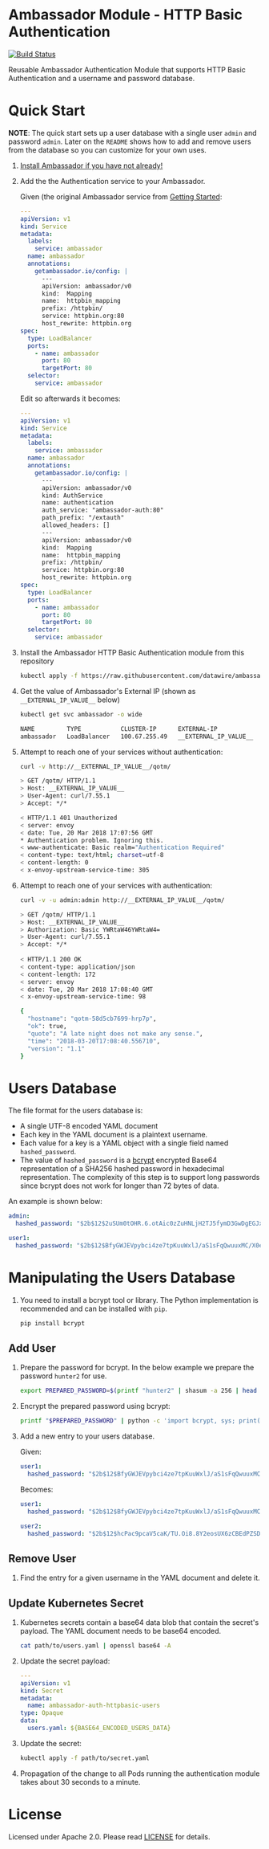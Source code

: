 # Ambassador Module - HTTP Basic Authentication

[![Build Status](https://travis-ci.org/datawire/ambassador-auth-httpbasic.svg?branch=master)](https://travis-ci.org/datawire/ambassador-auth-httpbasic)

Reusable Ambassador Authentication Module that supports HTTP Basic Authentication and a username and password database.

# Quick Start

**NOTE**: The quick start sets up a user database with a single user `admin` and password `admin`. Later on the `README` shows how to add and remove users from the database so you can customize for your own uses.

1. [Install Ambassador if you have not already!](https://www.getambassador.io/user-guide/getting-started)

2. Add the the Authentication service to your Ambassador.
    
   Given (the original Ambassador service from [Getting Started]((https://www.getambassador.io/user-guide/getting-started)):
   
   ```yaml
   ---
   apiVersion: v1
   kind: Service
   metadata:
     labels:
       service: ambassador
     name: ambassador
     annotations:
       getambassador.io/config: |
         ---
         apiVersion: ambassador/v0
         kind:  Mapping
         name:  httpbin_mapping
         prefix: /httpbin/
         service: httpbin.org:80
         host_rewrite: httpbin.org
   spec:
     type: LoadBalancer
     ports:
       - name: ambassador
         port: 80
         targetPort: 80
     selector:
       service: ambassador
   ```
   
   Edit so afterwards it becomes:
   
   ```yaml
   ---
   apiVersion: v1
   kind: Service
   metadata:
     labels:
       service: ambassador
     name: ambassador
     annotations:
       getambassador.io/config: |
         ---
         apiVersion: ambassador/v0
         kind: AuthService
         name: authentication
         auth_service: "ambassador-auth:80"
         path_prefix: "/extauth"
         allowed_headers: []
         ---
         apiVersion: ambassador/v0
         kind:  Mapping
         name:  httpbin_mapping
         prefix: /httpbin/
         service: httpbin.org:80
         host_rewrite: httpbin.org
   spec:
     type: LoadBalancer
     ports:
       - name: ambassador
         port: 80
         targetPort: 80
     selector:
       service: ambassador
   ```

3. Install the Ambassador HTTP Basic Authentication module from this repository

    ```bash
    kubectl apply -f https://raw.githubusercontent.com/datawire/ambassador-auth-httpbasic/master/manifests/ambassador-auth-httpbasic.yaml
    ```

4. Get the value of Ambassador's External IP (shown as `__EXTERNAL_IP_VALUE__` below)

    ```bash
    kubectl get svc ambassador -o wide
 
    NAME         TYPE           CLUSTER-IP      EXTERNAL-IP             PORT(S)        AGE       SELECTOR
    ambassador   LoadBalancer   100.67.255.49   __EXTERNAL_IP_VALUE__   80:30818/TCP   3h        service=ambassador
    ```
    
5. Attempt to reach one of your services without authentication:

    ```bash
    curl -v http://__EXTERNAL_IP_VALUE__/qotm/
 
    > GET /qotm/ HTTP/1.1
    > Host: __EXTERNAL_IP_VALUE__
    > User-Agent: curl/7.55.1
    > Accept: */*

    < HTTP/1.1 401 Unauthorized
    < server: envoy
    < date: Tue, 20 Mar 2018 17:07:56 GMT
    * Authentication problem. Ignoring this.
    < www-authenticate: Basic realm="Authentication Required"
    < content-type: text/html; charset=utf-8
    < content-length: 0
    < x-envoy-upstream-service-time: 305

    ```
    
6. Attempt to reach one of your services with authentication:

    ```bash
    curl -v -u admin:admin http://__EXTERNAL_IP_VALUE__/qotm/
 
    > GET /qotm/ HTTP/1.1
    > Host: __EXTERNAL_IP_VALUE__
    > Authorization: Basic YWRtaW46YWRtaW4=
    > User-Agent: curl/7.55.1
    > Accept: */*
     
    < HTTP/1.1 200 OK
    < content-type: application/json
    < content-length: 172
    < server: envoy
    < date: Tue, 20 Mar 2018 17:08:40 GMT
    < x-envoy-upstream-service-time: 98
 
    {
      "hostname": "qotm-58d5cb7699-hrp7p", 
      "ok": true, 
      "quote": "A late night does not make any sense.", 
      "time": "2018-03-20T17:08:40.556710", 
      "version": "1.1"
    }
    ```

# Users Database

The file format for the users database is:

- A single UTF-8 encoded YAML document
- Each key in the YAML document is a plaintext username.
- Each value for a key is a YAML object with a single field named `hashed_password`.
- The value of `hashed_password` is a [bcrypt](https://en.wikipedia.org/wiki/Bcrypt) encrypted Base64 representation of a SHA256 hashed password in hexadecimal representation. The complexity of this step is to support long passwords since bcrypt does not work for longer than 72 bytes of data.

An example is shown below:

```yaml
admin:
  hashed_password: "$2b$12$2uSUm0tOHR.6.otAic0zZuHNLjH2TJ5fymD3GwDgEGJx6Mfqbcn/u"

user1:
  hashed_password: "$2b$12$BfyGWJEVpybci4ze7tpKuuWxlJ/aS1sFqQwuuxMC/X0ey9YkHxnr."
```

# Manipulating the Users Database

1. You need to install a bcrypt tool or library. The Python implementation is recommended and can be installed with `pip`.

    ```bash
    pip install bcrypt
    ```

## Add User

1. Prepare the password for bcrypt. In the below example we prepare the password `hunter2` for use.

    ```bash
    export PREPARED_PASSWORD=$(printf "hunter2" | shasum -a 256 | head -c 64 | openssl base64 -A)
    ```
    
2. Encrypt the prepared password using bcrypt:

    ```bash
    printf "$PREPARED_PASSWORD" | python -c 'import bcrypt, sys; print(bcrypt.hashpw(sys.stdin.read().encode(), bcrypt.gensalt()).decode())'
    ```

3. Add a new entry to your users database.

    Given:
    
    ```yaml
    user1:
      hashed_password: "$2b$12$BfyGWJEVpybci4ze7tpKuuWxlJ/aS1sFqQwuuxMC/X0ey9YkHxnr."
    ```
    
    Becomes:
    
    ```yaml
    user1:
      hashed_password: "$2b$12$BfyGWJEVpybci4ze7tpKuuWxlJ/aS1sFqQwuuxMC/X0ey9YkHxnr."

    user2:
      hashed_password: "$2b$12$hcPac9pcaV5caK/TU.Oi8.8Y2eosUX6zCBEdPZSDhvl7HQ1IqbnDC"   
    ```

## Remove User

1. Find the entry for a given username in the YAML document and delete it.

## Update Kubernetes Secret

1. Kubernetes secrets contain a base64 data blob that contain the secret's payload. The YAML document needs to be base64 encoded.

    ```bash
    cat path/to/users.yaml | openssl base64 -A
    ```

2. Update the secret payload:

    ```yaml
    ---
    apiVersion: v1
    kind: Secret
    metadata:
      name: ambassador-auth-httpbasic-users
    type: Opaque
    data:
      users.yaml: ${BASE64_ENCODED_USERS_DATA}
    ```
    
3. Update the secret:

    ```bash
    kubectl apply -f path/to/secret.yaml
    ```
    
4. Propagation of the change to all Pods running the authentication module takes about 30 seconds to a minute.

# License

Licensed under Apache 2.0. Please read [LICENSE](LICENSE) for details.


